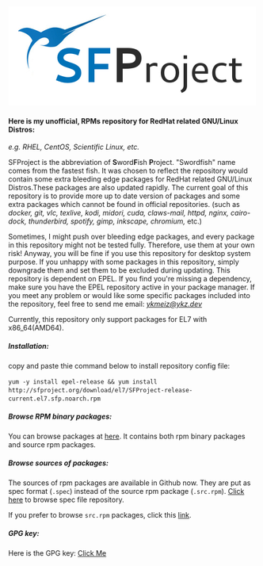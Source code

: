 ![](https://raw.githubusercontent.com/YKMeIz/sfproject.org/main/misc/image/SFProject-logo.jpg)

#### Here is my unofficial, RPMs repository for RedHat related GNU/Linux Distros:
*e.g. RHEL, CentOS, Scientific Linux, etc.*

SFProject is the abbreviation of **S**word**F**ish **P**roject. "Swordfish" name comes from the fastest fish. It was chosen to reflect the repository would contain some extra bleeding edge packages for RedHat related GNU/Linux Distros.These packages are also updated rapidly. The current goal of this repository is to provide more up to date version of packages and some extra packages which cannot be found in official repositories. (such as *docker, git, vlc, texlive, kodi, midori, cuda, claws-mail, httpd, nginx, cairo-dock, thunderbird, spotify, gimp, inkscape, chromium,* etc.)

Sometimes, I might push over bleeding edge packages, and every package in this repository might not be tested fully. Therefore, use them at your own risk! Anyway, you will be fine if you use this repository for desktop system purpose. If you unhappy with some packages in this repository, simply downgrade them and set them to be excluded during updating. This repository is dependent on EPEL. If you find you're missing a dependency, make sure you have the EPEL repository active in your package manager. If you meet any problem or would like some specific packages included into the repository, feel free to send me email: *ykmeiz@ykz.dev*

Currently, this repository only support packages for EL7 with x86_64(AMD64).


##### Installation:
copy and paste thie command below to install repository config file:

`yum -y install epel-release && yum install http://sfproject.org/download/el7/SFProject-release-current.el7.sfp.noarch.rpm`


##### Browse RPM binary packages:
You can browse packages at [here](http://sfproject.org/download). It contains both rpm binary packages and source rpm packages.


##### Browse sources of packages:
The sources of rpm packages are available in Github now. They are put as spec format (`.spec`) instead of the source rpm package (`.src.rpm`). [Click here](https://github.com/YKMeIz/SFProject) to browse spec file repository.

If you prefer to browse `src.rpm` packages, click this [link](http://sfproject.org/download/el7/update/source/SRPMS/).


##### GPG key:
Here is the GPG key: [Click Me](https://raw.githubusercontent.com/YKMeIz/sfproject.org/main/RPM-GPG-KEY-el7-SFProject)


